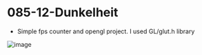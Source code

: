 # 085-12-Dunkelheit
- Simple fps counter and opengl project.
  I used GL/glut.h library





![image](https://user-images.githubusercontent.com/66999194/136713500-e0b83adc-aa81-46ee-bda0-613b6e9bd119.png)
